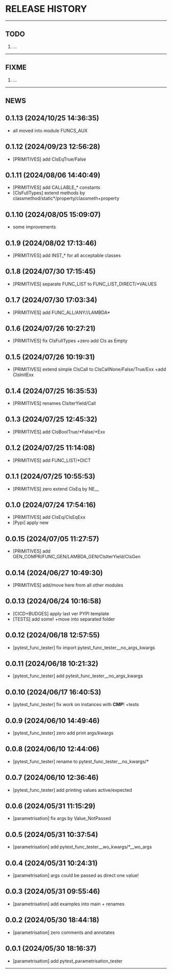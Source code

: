 # RELEASE HISTORY

********************************************************************************
## TODO
1. ...  

********************************************************************************
## FIXME
1. ...  

********************************************************************************
## NEWS

0.1.13 (2024/10/25 14:36:35)
------------------------------
- all moved into module FUNCS_AUX  

0.1.12 (2024/09/23 12:56:28)
------------------------------
- [PRIMITIVES] add ClsEqTrue/False  

0.1.11 (2024/08/06 14:40:49)
------------------------------
- [PRIMITIVES] add CALLABLE_* constants  
- [ClsFullTypes] extend methods by classmethod/static*/property/classmeth+property  

0.1.10 (2024/08/05 15:09:07)
------------------------------
- some improvements  

0.1.9 (2024/08/02 17:13:46)
------------------------------
- [PRIMITIVES] add INST_* for all acceptable classes  

0.1.8 (2024/07/30 17:15:45)
------------------------------
- [PRIMITIVES] separate FUNC_LIST to FUNC_LIST_DIRECT/*VALUES  

0.1.7 (2024/07/30 17:03:34)
------------------------------
- [PRIMITIVES] add FUNC_ALL/ANY//LAMBDA*  

0.1.6 (2024/07/26 10:27:21)
------------------------------
- [PRIMITIVES] fix ClsFullTypes +zero add Cls as Empty  

0.1.5 (2024/07/26 10:19:31)
------------------------------
- [PRIMITIVES] extend simple ClsCall to ClsCallNone/False/True/Exx +add ClsInitExx  

0.1.4 (2024/07/25 16:35:53)
------------------------------
- [PRIMITIVES] renames ClsIterYield/Call  

0.1.3 (2024/07/25 12:45:32)
------------------------------
- [PRIMITIVES] add ClsBoolTrue/*False/*Exx  

0.1.2 (2024/07/25 11:14:08)
------------------------------
- [PRIMITIVES] add FUNC_LIST/*DICT  

0.1.1 (2024/07/25 10:55:53)
------------------------------
- [PRIMITIVES] zero extend ClsEq by NE__  

0.1.0 (2024/07/24 17:54:16)
------------------------------
- [PRIMITIVES] add ClsEq/ClsEqExx  
- [Pypi] apply new  

0.0.15 (2024/07/05 11:27:57)
------------------------------
- [PRIMITIVES] add GEN_COMPR/FUNC_GEN/LAMBDA_GEN/ClsIterYield/ClsGen  

0.0.14 (2024/06/27 10:49:30)
------------------------------
- [PRIMITIVES] add/move here from all other modules  

0.0.13 (2024/06/24 10:16:58)
------------------------------
- [CICD+BUDGES] apply last ver PYPI template  
- [TESTS] add some! +move into separated folder  

0.0.12 (2024/06/18 12:57:55)
------------------------------
- [pytest_func_tester] fix import pytest_func_tester__no_args_kwargs  

0.0.11 (2024/06/18 10:21:32)
------------------------------
- [pytest_func_tester] add pytest_func_tester__no_args_kwargs  

0.0.10 (2024/06/17 16:40:53)
------------------------------
- [pytest_func_tester] fix work on instances with __CMP__! +tests  

0.0.9 (2024/06/10 14:49:46)
------------------------------
- [pytest_func_tester] zero add print args/kwargs  

0.0.8 (2024/06/10 12:44:06)
------------------------------
- [pytest_func_tester] rename to pytest_func_tester__no_kwargs/*  

0.0.7 (2024/06/10 12:36:46)
------------------------------
- [pytest_func_tester] add printing values active/expected  

0.0.6 (2024/05/31 11:15:29)
------------------------------
- [parametrisation] fix args by Value_NotPassed  

0.0.5 (2024/05/31 10:37:54)
------------------------------
- [parametrisation] add pytest_func_tester__wo_kwargs/*__wo_args  

0.0.4 (2024/05/31 10:24:31)
------------------------------
- [parametrisation] args could be passed as direct one value!  

0.0.3 (2024/05/31 09:55:46)
------------------------------
- [parametrisation] add examples into main + renames  

0.0.2 (2024/05/30 18:44:18)
------------------------------
- [parametrisation] zero comments and annotates  

0.0.1 (2024/05/30 18:16:37)
------------------------------
- [parametrisation] add pytest_parametrisation_tester

********************************************************************************
